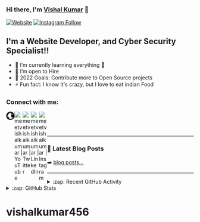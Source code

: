 ### Hi there, I'm [Vishal Kumar][website] 👋 
[![Website](https://img.shields.io/website?label=MeetVishalKumar.com&style=for-the-badge&url=https%3A%2F%2Fmeetvishalkumar.com)](https://meetvishalkumar.com)
[![Instagram Follow](https://img.shields.io/instagram/follow/vishalkumar?color=1DA1F2&logo=instagram&style=for-the-badge)](https://www.instagram.com/vishal.kumar456/)

## I'm a Website Developer, and Cyber Security Specialist!!


- 🌱 I’m currently learning everything 🤣
- 👯 I’m open to Hire
- 🥅 2022 Goals: Contribute more to Open Source projects
- ⚡ Fun fact: I know it's crazy, but I love to eat indian Food

### Connect with me:

[<img align="left" alt="meetvishalkumar.com" width="22px" src="https://raw.githubusercontent.com/iconic/open-iconic/master/svg/globe.svg" />][website]
[<img align="left" alt="meetvishalkumar | YouTube" width="22px" src="https://cdn.jsdelivr.net/npm/simple-icons@v3/icons/youtube.svg" />][youtube]
[<img align="left" alt="meetvishalkumar | Twitter" width="22px" src="https://cdn.jsdelivr.net/npm/simple-icons@v3/icons/twitter.svg" />][twitter]
[<img align="left" alt="meetvishalkumar | LinkedIn" width="22px" src="https://cdn.jsdelivr.net/npm/simple-icons@v3/icons/linkedin.svg" />][linkedin]
[<img align="left" alt="meetvishalkumar | Instagram" width="22px" src="https://cdn.jsdelivr.net/npm/simple-icons@v3/icons/instagram.svg" />][instagram]

<br />



<br />
<br />

---

### 📕 Latest Blog Posts

<!-- BLOG-POST-LIST:START -->

<!-- BLOG-POST-LIST:END -->

➡️ [blog posts...](https://blog.meetvishalkumar.com)

---

<details>
  <summary>:zap: Recent GitHub Activity</summary>
  
<!--START_SECTION:activity-->

<!--END_SECTION:activity-->

</details>

<details>
  <summary>:zap: GitHub Stats</summary>

  <img align="left" alt="Vishal Kumar's GitHub Stats" src="https://github-readme-stats.vercel.app/api?username=https://github.com/vishalkumar456&show_icons=true&hide_border=true" />

</details>

[website]: https://meetvishalkumar.com
[twitter]: https://twitter.com/VishaIKumar456
[youtube]: https://www.youtube.com/channel/UCl5y1iOJgNgPU76N0UONzmg
[instagram]: https://www.instagram.com/vishal.kumar456/
[linkedin]: https://www.linkedin.com/in/vishal-kumar-a59b80197/

# vishalkumar456
